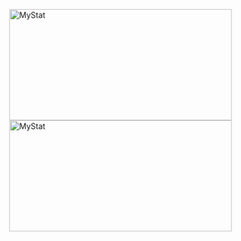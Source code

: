 <img width="400em" height="200em" align="left" alt="MyStat" src="https://github-readme-stats.vercel.app/api?username=Andreyneumyvannyi&show_icons=true&theme=blueberry">
<img width="400em" height="200em" align="rigth" alt="MyStat" src="https://github-readme-stats.vercel.app/api/top-langs/?username=Andreyneumyvannyi&layout=compact">
